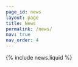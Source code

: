 ```yaml
---
page_id: news
layout: page
title: News
permalink: /news/
nav: true
nav_order: 4
---
```


{% include news.liquid %}
